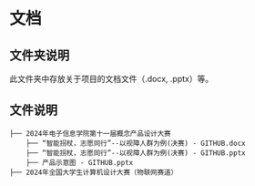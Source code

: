 # 文档
## 文件夹说明
此文件夹中存放关于项目的文档文件（.docx, .pptx）等。

## 文件说明
```
├── 2024年电子信息学院第十一届概念产品设计大赛
    ├── “智能拐杖，志愿同行”--以视障人群为例(决赛) - GITHUB.docx
    ├── “智能拐杖，志愿同行”--以视障人群为例(决赛) - GITHUB.pptx
    ├── 产品示意图 - GITHUB.pptx
├── 2024年全国大学生计算机设计大赛（物联网赛道）
```
